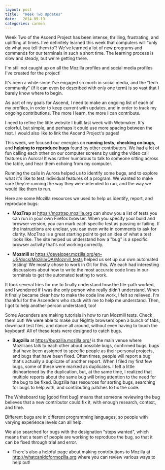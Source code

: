 ```yaml
---
layout: post
title:  "Week Two Updates"
date:   2014-09-19
categories: carmen
---
```


Week Two of the Ascend Project has been intense, thrilling, frustrating, and uplifting at times.  I've definitely learned this week that computers will "only do what you tell them to"!  We've learned a lot of new programs and commands for our terminals in such a short time.  The learning process is slow and steady, but we're getting there.

I'm still not caught up on all the Mozilla profiles and social media profiles I've created for the project!  

It's been a while since I've engaged so much in social media, and the "tech community" (if it can even be described with only one term) is so vast that I barely know where to begin.

As part of my goals for Ascend, I need to make an ongoing list of each of my profiles, in order to keep current with updates, and in order to track my ongoing contributions.  The more I learn, the more I can contribute.

I need to refine the little website I built last week with Webmaker.  It's colorful, but simple, and perhaps it could use more spacing between the text.  I would also like to link the Ascend Project's pages!

This week, we focused our energies on **running tests**, **checking on bugs**, and **helping to reproduce bugs** found by other contributors.  We had a lot of fun calling each other on our computer screens by using the video call features in Aurora!  It was rather humorous to talk to someone sitting across the table, and hear them echoing from my computer.

Running the calls in Aurora helped us to identify some bugs, and to explore what it's like to test individual features of a program.   We wanted to make sure they're running the way they were intended to run, and the way we would like them to run.

Here are some Mozilla resources we used to help us identify, report, and reproduce bugs:

+ **MozTrap** at https://moztrap.mozilla.org can show you a list of tests you can run in your own Firefox browser.  When you specify your build and browser version, you can mark each specific test as passing or failing.  If the instructions are unclear, you can even write in comments to ask for clarity.  MozTrap is a great starting point to get an idea of what a test looks like.  The site helped us understand how a "bug" is a specific browser activity that's not working correctly.

+ **Mozmill** at https://developer.mozilla.org/en-US/docs/Mozilla/QA/Mozmill_tests helped us set up our own automated testing!  We mostly chose to work in Git for this.  We each had interesting discussions about how to write the most accurate code lines in our terminals to get the automated testing to work.

It took several tries for me to finally understand how the file-path worked, and I wondered if I was the only person who really didn't understand.  When it finally became clear how to make the code line work, I felt so relieved.  I'm thankful for the Ascenders who stuck with me to help me understand.  Then, I got to help another person understand, too!

Some Ascenders are making tutorials in how to run Mozmill tests.  Check them out!  We were able to make our Nightly browsers open a bunch of tabs, download test files, and dance all around, without even having to touch the keyboard!  All of these tests were designed to catch bugs.

+ **Bugzilla** at https://bugzilla.mozilla.org/ is the main venue where Mozillians talk to each other about possible bugs, confirmed bugs, bugs that have been assigned to specific people as their personal projects, and bugs that have been fixed.  Often times, people will report a bug that's actually a duplicate of another report.  When I filed my first few bugs, some of these were marked as duplicates.  I felt a little disheartened by the duplication, but, at the same time, I realized that multiple reports about the same bug will bring attention to the need for the bug to be fixed.  Bugzilla has resources for sorting bugs, searching for bugs to help with, and contributing patches to fix the code.

The Whiteboard tag [good first bug] means that someone reviewing the bug believes that a new contributor could fix it, with enough research, context, and time.

Different bugs are in different programming languages, so people with varying experience levels can all help.

We also searched for bugs with the designation "steps wanted", which means that a team of people are working to reproduce the bug, so that it can be fixed through trial and error.

+ There's also a helpful page about making contributions to Mozilla at http://whatcanidoformozilla.org where you can review various ways to help out!